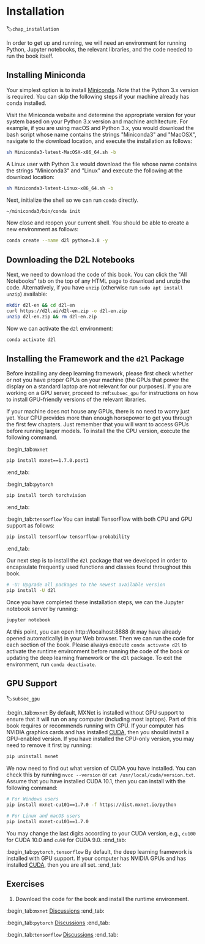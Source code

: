# Installation
:label:`chap_installation`

In order to get up and running,
we will need an environment for running Python,
Jupyter notebooks, the relevant libraries, 
and the code needed to run the book itself.

## Installing Miniconda

Your simplest option is to install
[Miniconda](https://conda.io/en/latest/miniconda.html). 
Note that the Python 3.x version is required. 
You can skip the following steps 
if your machine already has conda installed.

Visit the Miniconda website and determine 
the appropriate version for your system
based on your Python 3.x version and machine architecture.
For example, if you are using macOS and Python 3.x,
you would download the bash script 
whose name contains the strings "Miniconda3" and "MacOSX",
navigate to the download location,
and execute the installation as follows:

```bash
sh Miniconda3-latest-MacOSX-x86_64.sh -b
```


A Linux user with Python 3.x 
would download the file
whose name contains the strings "Miniconda3" and "Linux" 
and execute the following at the download location:

```bash
sh Miniconda3-latest-Linux-x86_64.sh -b
```


Next, initialize the shell so we can run `conda` directly.

```bash
~/miniconda3/bin/conda init
```


Now close and reopen your current shell. 
You should be able to create 
a new environment as follows:

```bash
conda create --name d2l python=3.8 -y
```


## Downloading the D2L Notebooks

Next, we need to download the code of this book. 
You can click the "All Notebooks" tab 
on the top of any HTML page 
to download and unzip the code.
Alternatively, if you have `unzip` 
(otherwise run `sudo apt install unzip`) available:

```bash
mkdir d2l-en && cd d2l-en
curl https://d2l.ai/d2l-en.zip -o d2l-en.zip
unzip d2l-en.zip && rm d2l-en.zip
```


Now we can activate the `d2l` environment:

```bash
conda activate d2l
```


## Installing the Framework and the `d2l` Package

Before installing any deep learning framework, 
please first check whether or not 
you have proper GPUs on your machine
(the GPUs that power the display 
on a standard laptop are not relevant for our purposes).
If you are working on a GPU server,
proceed to :ref:`subsec_gpu` 
for instructions on how 
to install GPU-friendly versions
of the relevant libraries.

If your machine does not house any GPUs,
there is no need to worry just yet.
Your CPU provides more than enough horsepower 
to get you through the first few chapters.
Just remember that you will want to access GPUs 
before running larger models.
To install the the CPU version,
execute the following command.


:begin_tab:`mxnet`

```bash
pip install mxnet==1.7.0.post1
```


:end_tab:


:begin_tab:`pytorch`

```bash
pip install torch torchvision
```


:end_tab:

:begin_tab:`tensorflow`
You can install TensorFlow with both CPU and GPU support as follows:

```bash
pip install tensorflow tensorflow-probability
```


:end_tab:


Our next step is to install 
the `d2l` package that we developed 
in order to encapsulate
frequently used functions and classes
found throughout this book.

```bash
# -U: Upgrade all packages to the newest available version
pip install -U d2l
```


Once you have completed these installation steps, we can the Jupyter notebook server by running:

```bash
jupyter notebook
```


At this point, you can open http://localhost:8888 
(it may have already opened automatically) in your Web browser. 
Then we can run the code for each section of the book.
Please always execute `conda activate d2l` 
to activate the runtime environment
before running the code of the book 
or updating the deep learning framework or the `d2l` package.
To exit the environment, 
run `conda deactivate`.


## GPU Support
:label:`subsec_gpu`

:begin_tab:`mxnet`
By default, MXNet is installed without GPU support
to ensure that it will run on any computer (including most laptops).
Part of this book requires or recommends running with GPU.
If your computer has NVIDIA graphics cards and has installed [CUDA](https://developer.nvidia.com/cuda-downloads),
then you should install a GPU-enabled version.
If you have installed the CPU-only version,
you may need to remove it first by running:

```bash
pip uninstall mxnet
```


We now need to find out what version of CUDA you have installed.
You can check this by running `nvcc --version` 
or `cat /usr/local/cuda/version.txt`.
Assume that you have installed CUDA 10.1,
then you can install with the following command:

```bash
# For Windows users
pip install mxnet-cu101==1.7.0 -f https://dist.mxnet.io/python

# For Linux and macOS users
pip install mxnet-cu101==1.7.0
```


You may change the last digits according to your CUDA version, e.g., `cu100` for
CUDA 10.0 and `cu90` for CUDA 9.0.
:end_tab:


:begin_tab:`pytorch,tensorflow`
By default, the deep learning framework is installed with GPU support.
If your computer has NVIDIA GPUs and has installed [CUDA](https://developer.nvidia.com/cuda-downloads),
then you are all set.
:end_tab:

## Exercises

1. Download the code for the book and install the runtime environment.

:begin_tab:`mxnet`
[Discussions](https://discuss.d2l.ai/t/23)
:end_tab:

:begin_tab:`pytorch`
[Discussions](https://discuss.d2l.ai/t/24)
:end_tab:

:begin_tab:`tensorflow`
[Discussions](https://discuss.d2l.ai/t/436)
:end_tab:
